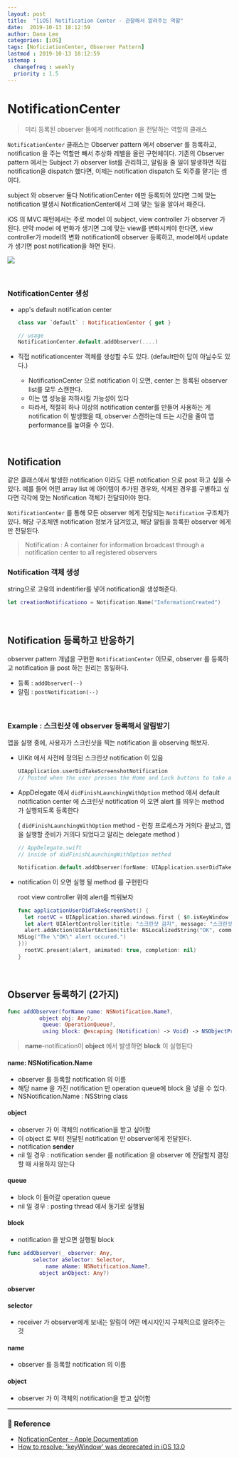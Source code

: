 ```yaml
---
layout: post
title:  "[iOS] Notification Center - 관찰해서 알려주는 역할"
date:  2019-10-13 18:12:59
author: Dana Lee
categories: [iOS]
tags: [NoficiationCenter, Observer Pattern]
lastmod : 2019-10-13 18:12:59
sitemap :
  changefreq : weekly
  priority : 1.5
---
```


# NotificationCenter

> 미리 등록된 observer 들에게 notification 을 전달하는 역할의 클래스

`NotificationCenter` 클래스는 Observer pattern 에서 observer 를 등록하고, notification 을 주는 역할만 빼서 추상화 레벨을 올린 구현체이다. 기존의 Observer pattern 에서는 Subject 가 observer list를 관리하고, 알림을 줄 일이 발생하면 직접 notification을 dispatch 했다면, 이제는 notification dispatch 도 외주를 맡기는 셈이다.

subject 와 observer 둘다 NotificationCenter 에만 등록되어 있다면 그에 맞는 notification 발생시 NotificationCenter에서 그에 맞는 일을 알아서 해준다.



iOS 의 MVC 패턴에서는 주로 model 이 subject, view controller 가 observer 가 된다. 만약 model 에 변화가 생기면 그에 맞는 view를 변화시켜야 한다면, view controller가 model의 변화 notification에 observer 등록하고, model에서 update가 생기면 post notification을 하면 된다.

![]({{site.url}}/assets/post-image/notification-center-1.jpeg) 

&nbsp;

### NotificationCenter 생성

- app's default notification center

  ```swift
  class var `default` : NotificationCenter { get }
  
  // usage
  NotificationCenter.default.addObserver(....)
  ```

  

- 직접 notificationcenter 객체를 생성할 수도 있다. (default만이 답이 아닐수도 있다.)

  - NotificationCenter 으로 notification 이 오면, center 는 등록된 observer list를 모두 스캔한다. 
  - 이는 앱 성능을 저하시킬 가능성이 있다
  - 따라서, 적절히 하나 이상의 notification center를 만들어 사용하는 게 notification 이 발생했을 때, observer 스캔하는데 드는 시간을 줄여 앱 performance를 높여줄 수 있다.

&nbsp;

## Notification

같은 클래스에서 발생한 notification 이라도 다른 notification 으로 post 하고 싶을 수 있다. 예를 들어 어떤 array list 에 아이템이 추가된 경우와, 삭제된 경우를 구별하고 싶다면 각각에 맞는 Notification 객체가 전달되어야 한다. 

`NotificationCenter` 를 통해 모든 observer 에게 전달되는 `Notification` 구조체가 있다. 해당 구조체엔 notification 정보가 담겨있고, 해당 알림을 등록한 observer 에게만 전달된다.

> Notification : A container for information broadcast through a notification center to all registered observers

### Notification 객체 생성

string으로 고유의 indentifier를 넣어 notification을 생성해준다.

```swift
let creationNotificationo = Notification.Name("InformationCreated")
```

&nbsp;

## Notification 등록하고 반응하기

observer pattern 개념을 구현한 `NotificationCenter` 이므로, observer 를 등록하고 notification 을 post 하는 원리는 동일하다. 

- 등록 : `addObserver(--)`
- 알림 : `postNotification(--)`

&nbsp;

### Example : 스크린샷 에 observer 등록해서 알림받기

앱을 실행 중에, 사용자가 스크린샷을 찍는 notification 을 observing 해보자.

- UIKit 에서 사전에 정의된 스크린샷 notification 이 있음

  ```swift
  UIApplication.userDidTakeScreenshotNotification
  // Posted when the user presses the Home and Lock buttons to take a screenshot.
  ```

  

- AppDelegate 에서 `didFinishLaunchingWithOption` method 에서 default notification center 에 스크린샷 notification 이 오면 alert 를 띄우는 method 가 실행되도록 등록한다

  ( `didFinishLaunchingWithOption` method - 런칭 프로세스가 거의다 끝났고, 앱을 실행할 준비가 거의다 되었다고 알리는 delegate method )

  ```swift
  // AppDelegate.swift 
  // inside of didFinishLaunchingWithOption method
  
  Notification.default.addObserver(forName: UIApplication.userDidTakeScreenshotNotification, object: nil, queue: nil,  using: applicationUserDidTakeScreenshot)
  ```

- notification 이 오면 실행 될 method 를 구현한다

  root view controller 위에 alert를 띄워보자

  ```swift
  func applicationUserDidTakeScreenShot() {
    let rootVC = UIApplication.shared.windows.first { $0.isKeyWindow }
    let alert UIAlertController(title: "스크린샷 감지", message: "스크린샷이 감지되었습니다.", preferredStyle: .alert)
    alert.addAction(UIAlertAction(title: NSLocalizedString("OK", comment: "Default action"), style: .default, handler: { _ in 
  NSLog("The \"OK\" alert occured.")
  }))
    rootVC.present(alert, animated: true, completion: nil)
  }
  ```

&nbsp;

## Observer 등록하기 (2가지)

```swift
func addObserver(forName name: NSNotification.Name?, 
          object obj: Any?, 
           queue: OperationQueue?, 
           using block: @escaping (Notification) -> Void) -> NSObjectProtocol
```

>  **name**-notification이 **object** 에서 발생하면 **block** 이 실행된다

#### name: NSNotification.Name

- observer 를 등록할 notification 의 이름
- 해당 name 을 가진 notification 만 operation queue에 block 을 넣을 수 있다.
- NSNotification.Name : NSString class 

#### object 

- observer 가 이 객체의 notification을 받고 싶어함
- 이 object 로 부터 전달된 notification 만 observer에게 전달된다.
- notification **sender**
- nil 일 경우 : notification sender 를 notification 을 observer 에 전달할지 결정할 때 사용하지 않는다

#### queue

- block 이 들어갈 operation queue
- nil 일 경우 : posting thread 에서 동기로 실행됨

#### block

- notification 을 받으면 실행될 block



```swift
func addObserver(_ observer: Any, 
        selector aSelector: Selector, 
            name aName: NSNotification.Name?, 
          object anObject: Any?)
```



#### observer



#### selector

- receiver 가 observer에게 보내는 알림이 어떤 메시지인지 구체적으로 알려주는 것



#### name

- observer 를 등록할 notification 의 이름

#### object

- observer 가 이 객체의 notification을 받고 싶어함



---

### :pushpin: Reference

- [NoficationCenter - Apple Documentation](https://developer.apple.com/documentation/foundation/notificationcenter)
- [How to resolve: 'keyWindow' was deprecated in iOS 13.0](https://stackoverflow.com/questions/57134259/how-to-resolve-keywindow-was-deprecated-in-ios-13-0)

